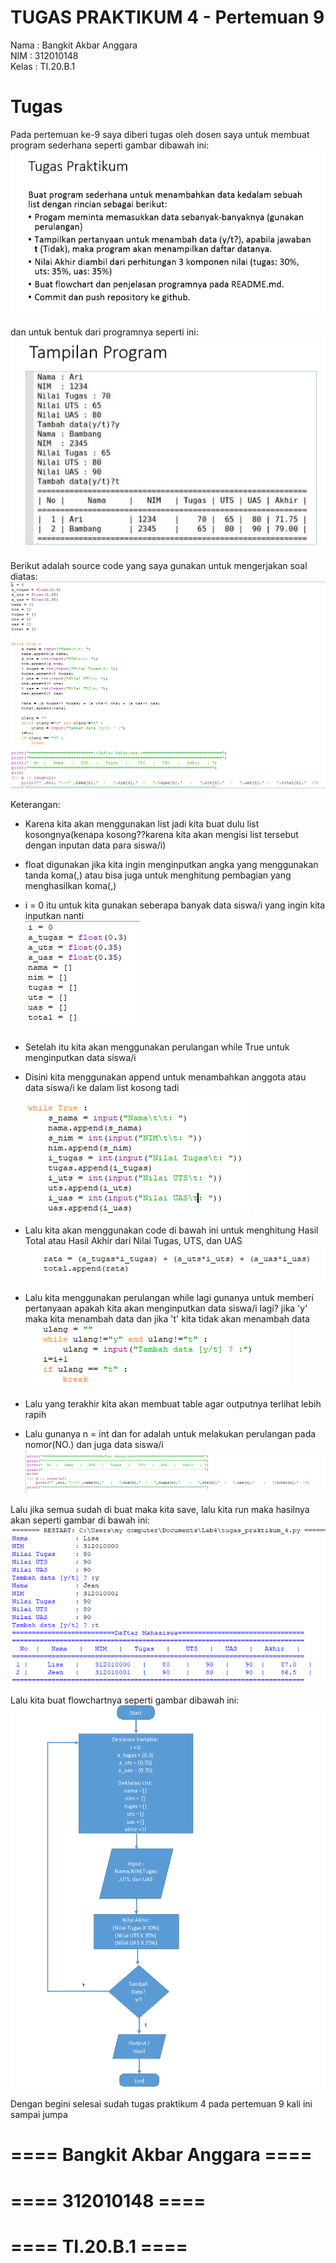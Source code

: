 # TUGAS PRAKTIKUM 4 - Pertemuan 9

Nama      : Bangkit Akbar Anggara<br>
NIM       : 312010148<br>
Kelas     : TI.20.B.1<br>

# Tugas

Pada pertemuan ke-9 saya diberi tugas oleh dosen saya untuk membuat program sederhana seperti gambar dibawah ini:<br>
![tugas.png](Pic/tugas.png)

dan untuk bentuk dari programnya seperti ini:<br>
![tampilan_tugas.png](Pic/tampilan_tugas.png)

Berikut adalah source code yang saya gunakan untuk mengerjakan soal diatas:<br>
![code.png](Pic/code.png)

Keterangan:<br>
  - Karena kita akan menggunakan list jadi kita buat dulu list kosongnya(kenapa kosong??karena kita akan mengisi list tersebut dengan inputan data para siswa/i)<br>
  - float digunakan jika kita ingin menginputkan angka yang menggunakan tanda koma(,) atau bisa juga untuk menghitung pembagian yang menghasilkan koma(,)<br>
  - i = 0 itu untuk kita gunakan seberapa banyak data siswa/i yang ingin kita inputkan nanti<br>
    ![lis.png](Pic/list.png)
 
  - Setelah itu kita akan menggunakan perulangan while True untuk menginputkan data siswa/i<br>
  - Disini kita menggunakan append untuk menambahkan anggota atau data siswa/i ke dalam list kosong tadi<br>
    ![input.png](Pic/input.png)
    
  - Lalu kita akan menggunakan code di bawah ini untuk menghitung Hasil Total atau Hasil Akhir dari Nilai Tugas, UTS, dan UAS<br>
    ![nilai_akhir.png](Pic/nilai_akhir.png)
    
  - Lalu kita menggunakan perulangan while lagi gunanya untuk memberi pertanyaan apakah kita akan menginputkan data siswa/i lagi? jika 'y' maka kita menambah data dan jika 't' kita tidak akan menambah data<br>
    ![tambah_data.png](Pic/tambah_data.png)
  
  - Lalu yang terakhir kita akan membuat table agar outputnya terlihat lebih rapih
  - Lalu gunanya n = int dan for adalah untuk melakukan perulangan pada nomor(NO.) dan juga data siswa/i<br>
    ![table.png](Pic/table.png)

Lalu jika semua sudah di buat maka kita save, lalu kita run maka hasilnya akan seperti gambar di bawah ini:<br>
  ![hasil_praktikum_4.png](Pic/hasil_praktikum_4.png)
  
Lalu kita buat flowchartnya seperti gambar dibawah ini:<br>
  ![flowchart.png](Pic/flowchart.png)

Dengan begini selesai sudah tugas praktikum 4 pada pertemuan 9 kali ini sampai jumpa

# ==== Bangkit Akbar Anggara ====
# ==== 312010148 ====
# ==== TI.20.B.1 ====
